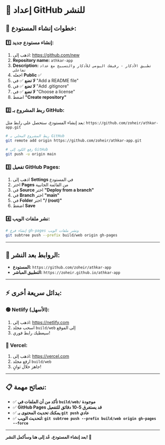 # 🐙 **إعداد GitHub للنشر**

## 📝 **خطوات إنشاء المستودع:**

### **1️⃣ إنشاء مستودع جديد:**
1. اذهب إلى: https://github.com/new
2. **Repository name:** `athkar-app`
3. **Description:** `تطبيق الأذكار - رفيقك اليومي للأذكار والتسبيح مع عداد تفاعلي`
4. اجعله **Public** ✅
5. **لا تضع** ✅ في "Add a README file"
6. **لا تضع** ✅ في "Add .gitignore" 
7. **لا تضع** ✅ في "Choose a license"
8. اضغط **"Create repository"**

### **2️⃣ ربط المشروع بـ GitHub:**
بعد إنشاء المستودع، ستحصل على رابط مثل:
`https://github.com/zoheir/athkar-app.git`

```bash
# ربط المشروع المحلي بـ GitHub
git remote add origin https://github.com/zoheir/athkar-app.git

# رفع الكود إلى GitHub
git push -u origin main
```

### **3️⃣ تفعيل GitHub Pages:**
1. اذهب إلى **Settings** في المستودع
2. اختر **Pages** من القائمة الجانبية
3. في **Source** اختر **"Deploy from a branch"**
4. في **Branch** اختر **"main"**
5. في **Folder** اختر **"/ (root)"**
6. اضغط **Save**

### **4️⃣ نشر ملفات الويب:**
```bash
# إنشاء فرع gh-pages ونشر ملفات الويب
git subtree push --prefix build/web origin gh-pages
```

---

## 🔗 **الروابط بعد النشر:**

- **المستودع:** `https://github.com/zoheir/athkar-app`
- **التطبيق المباشر:** `https://zoheir.github.io/athkar-app`

---

## ⚡ **بدائل سريعة أخرى:**

### **🟢 Netlify (الأسهل):**
1. اذهب إلى: https://netlify.com
2. اسحب مجلد `build/web` إلى الموقع
3. سيعطيك رابط فوري!

### **🔵 Vercel:**
1. اذهب إلى: https://vercel.com
2. ارفع مجلد `build/web`
3. جاهز خلال ثوانٍ!

---

## 📋 **نصائح مهمة:**

- ✅ **تأكد من أن الملفات في `build/web/` موجودة**
- ✅ **GitHub Pages قد يستغرق 5-10 دقائق للتفعيل**
- ✅ **يمكنك تحديث المحتوى بـ `git push` عادي**
- ✅ **لتحديث الويب: `git subtree push --prefix build/web origin gh-pages --force`**

---

**بعد إنشاء المستودع، عُد إلى هنا وسأكمل النشر! 🚀**